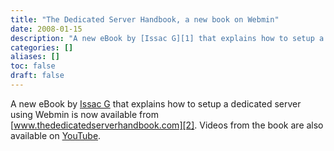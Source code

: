 ```yaml
---
title: "The Dedicated Server Handbook, a new book on Webmin"
date: 2008-01-15
description: "A new eBook by [Issac G][1] that explains how to setup a dedicated server using Webmin is now..."
categories: []
aliases: []
toc: false
draft: false
---
```

A new eBook by [Issac G][1] that explains how to setup a dedicated server using Webmin is now available from [www.thededicatedserverhandbook.com][2]. Videos from the book are also available on [YouTube][3].

  [1]: mailto:issac@thededicatedserverhandbook.com
  [2]: http://www.thededicatedserverhandbook.com/
  [3]: http://www.youtube.com/thededicatedserverha

